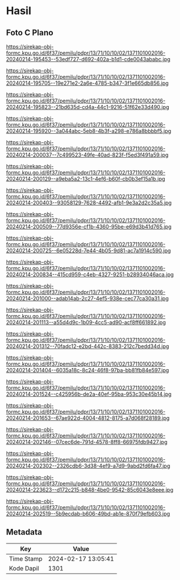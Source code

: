 # Hasil

## Foto C Plano

https://sirekap-obj-formc.kpu.go.id/6f37/pemilu/pdpr/13/71/10/10/02/1371101002016-20240214-195453--53edf727-d692-402a-b1d1-cde0043ababc.jpg

https://sirekap-obj-formc.kpu.go.id/6f37/pemilu/pdpr/13/71/10/10/02/1371101002016-20240214-195705--19e271e2-2a6e-4785-b347-3f1e665db856.jpg

https://sirekap-obj-formc.kpu.go.id/6f37/pemilu/pdpr/13/71/10/10/02/1371101002016-20240214-195823--21bd635d-cd4a-44c1-9216-51f62e33d490.jpg

https://sirekap-obj-formc.kpu.go.id/6f37/pemilu/pdpr/13/71/10/10/02/1371101002016-20240214-195920--3a044abc-5eb8-4b3f-a298-e786a8bbbbf5.jpg

https://sirekap-obj-formc.kpu.go.id/6f37/pemilu/pdpr/13/71/10/10/02/1371101002016-20240214-200037--7c499523-49fe-40ad-823f-f5ed3f491a59.jpg

https://sirekap-obj-formc.kpu.go.id/6f37/pemilu/pdpr/13/71/10/10/02/1371101002016-20240214-200129--a9eba5a2-13c1-4ef6-b60f-cb0b3ef15a1b.jpg

https://sirekap-obj-formc.kpu.go.id/6f37/pemilu/pdpr/13/71/10/10/02/1371101002016-20240214-200403--93058129-7628-4492-afb1-9e3a2d2c35a5.jpg

https://sirekap-obj-formc.kpu.go.id/6f37/pemilu/pdpr/13/71/10/10/02/1371101002016-20240214-200509--77d9356e-cf1b-4360-95be-e69d3b41d765.jpg

https://sirekap-obj-formc.kpu.go.id/6f37/pemilu/pdpr/13/71/10/10/02/1371101002016-20240214-200725--6e05228d-7e44-4b05-9d81-ac7a1914c590.jpg

https://sirekap-obj-formc.kpu.go.id/6f37/pemilu/pdpr/13/71/10/10/02/1371101002016-20240214-200834--415cd959-c4eb-4327-9251-b28934046aca.jpg

https://sirekap-obj-formc.kpu.go.id/6f37/pemilu/pdpr/13/71/10/10/02/1371101002016-20240214-201000--adab14ab-2c27-4ef5-938e-cec77ca30a31.jpg

https://sirekap-obj-formc.kpu.go.id/6f37/pemilu/pdpr/13/71/10/10/02/1371101002016-20240214-201113--a55d4d9c-1b09-4cc5-ad90-acf8ff661892.jpg

https://sirekap-obj-formc.kpu.go.id/6f37/pemilu/pdpr/13/71/10/10/02/1371101002016-20240214-201312--70fadc12-e2bd-442c-8383-212c7bedd34d.jpg

https://sirekap-obj-formc.kpu.go.id/6f37/pemilu/pdpr/13/71/10/10/02/1371101002016-20240214-201404--6035a18c-8c24-46f8-97ba-bb81fb84e597.jpg

https://sirekap-obj-formc.kpu.go.id/6f37/pemilu/pdpr/13/71/10/10/02/1371101002016-20240214-201524--c425956b-de2a-40ef-95ba-953c30e45b14.jpg

https://sirekap-obj-formc.kpu.go.id/6f37/pemilu/pdpr/13/71/10/10/02/1371101002016-20240214-201653--67ae922d-4004-4812-8175-a7d068f28189.jpg

https://sirekap-obj-formc.kpu.go.id/6f37/pemilu/pdpr/13/71/10/10/02/1371101002016-20240214-202146--07cec6de-791d-4578-8ff8-66975fdb9427.jpg

https://sirekap-obj-formc.kpu.go.id/6f37/pemilu/pdpr/13/71/10/10/02/1371101002016-20240214-202302--2326cdb6-3d38-4ef9-a7d9-9abd2fd6fa47.jpg

https://sirekap-obj-formc.kpu.go.id/6f37/pemilu/pdpr/13/71/10/10/02/1371101002016-20240214-223623--d172c215-b848-4be0-9542-85c6043e8eee.jpg

https://sirekap-obj-formc.kpu.go.id/6f37/pemilu/pdpr/13/71/10/10/02/1371101002016-20240214-202519--5b9ecdab-b606-49bd-ab1e-870f79efb603.jpg


## Metadata

| Key        | Value               |
| ---------- | ------------------- |
| Time Stamp | 2024-02-17 13:05:41 |
| Kode Dapil | 1301                |



